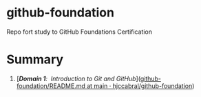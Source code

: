 # github-foundation

Repo fort study to GitHub Foundations Certification


# Summary

1. [_**Domain 1**:  Introduction to Git and GitHub_]([github-foundation/README.md at main · hjccabral/github-foundation](https://github.com/hjccabral/github-foundation/blob/main/Domain1.md))

